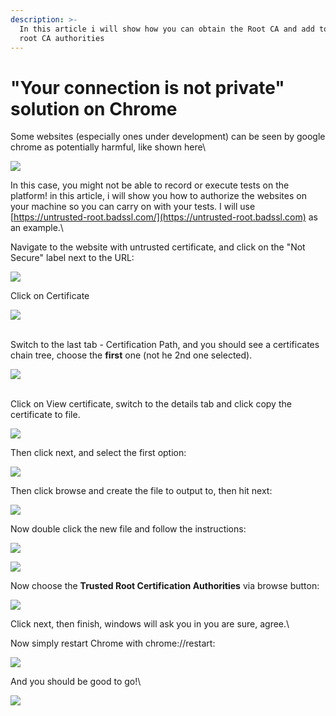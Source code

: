 ```yaml
---
description: >-
  In this article i will show how you can obtain the Root CA and add to trusted
  root CA authorities
---
```


# "Your connection is not private" solution on Chrome

Some websites (especially ones under development) can be seen by google chrome as potentially harmful, like shown here\


![](<../../.gitbook/assets/image (448).png>)

In this case, you might not be able to record or execute tests on the platform! in this article, i will show you how to authorize the websites on your machine so you can carry on with your tests. I will use [https://untrusted-root.badssl.com/](https://untrusted-root.badssl.com) as an example.\


Navigate to the website with untrusted certificate, and click on the "Not Secure" label next to the URL:

![](<../../.gitbook/assets/image (471).png>)

Click on Certificate

![](<../../.gitbook/assets/image (508).png>)

\
Switch to the last tab - Certification Path, and you should see a certificates chain tree, choose the **first** one (not he 2nd one selected).

![](<../../.gitbook/assets/image (540).png>)

\
Click on View certificate, switch to the details tab and click copy the certificate to file.

![](<../../.gitbook/assets/image (456).png>)

Then click next, and select the first option:

![](<../../.gitbook/assets/image (513).png>)

Then click browse and create the file to output to, then hit next:

![](<../../.gitbook/assets/image (463).png>)

Now double click the new file and follow the instructions:

![](<../../.gitbook/assets/image (453).png>)

![](<../../.gitbook/assets/image (497).png>)

Now choose the **Trusted Root Certification Authorities** via browse button:

![](<../../.gitbook/assets/image (487).png>)

Click next, then finish, windows will ask you in you are sure, agree.\


Now simply restart Chrome with chrome://restart:

![](<../../.gitbook/assets/image (546).png>)

And you should be good to go!\


![](<../../.gitbook/assets/image (494).png>)
